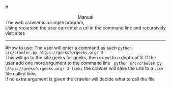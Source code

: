 #<center>Manual</center>
The web crawler is a simple program,   
Using recursion the user can enter a url in the command line and recursively visit sites  

---
#How to use: 
The user will enter a command as such ` python src/crawler.py https://geeksforgeeks.org/ 3
`  
This will go to the site geeks for geeks, then crawl to a depth of 3. 
If the user add one more argument to the command line ` python src/crawler.py https://geeksforgeeks.org/ 3
 links` the crawler will save the urls to a `.csv` file called links   
if no extra argument is given the crawler will decide what to call the file   